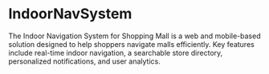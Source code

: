 # IndoorNavSystem
The Indoor Navigation System for Shopping Mall is a web and mobile-based solution designed to help shoppers navigate malls efficiently. Key features include real-time indoor navigation, a searchable store directory, personalized notifications, and user analytics.
